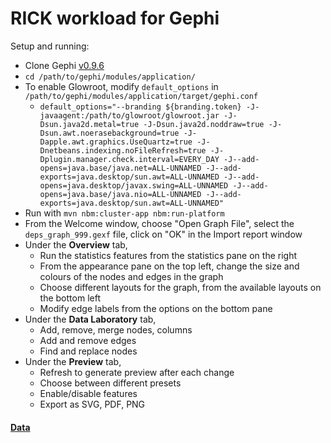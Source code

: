 # RICK workload for Gephi

Setup and running:
- Clone Gephi [v0.9.6](https://github.com/gephi/gephi/tree/v0.9.6)
- `cd /path/to/gephi/modules/application/` 
- To enable Glowroot, modify `default_options` in `/path/to/gephi/modules/application/target/gephi.conf`
  - `default_options="--branding ${branding.token} -J-javaagent:/path/to/glowroot/glowroot.jar -J-Dsun.java2d.metal=true -J-Dsun.java2d.noddraw=true -J-Dsun.awt.noerasebackground=true -J-Dapple.awt.graphics.UseQuartz=true -J-Dnetbeans.indexing.noFileRefresh=true -J-Dplugin.manager.check.interval=EVERY_DAY -J--add-opens=java.base/java.net=ALL-UNNAMED -J--add-exports=java.desktop/sun.awt=ALL-UNNAMED -J--add-opens=java.desktop/javax.swing=ALL-UNNAMED -J--add-opens=java.base/java.nio=ALL-UNNAMED -J--add-exports=java.desktop/sun.awt=ALL-UNNAMED"`
- Run with `mvn nbm:cluster-app nbm:run-platform`
- From the Welcome window, choose "Open Graph File", select the `deps_graph_999.gexf` file, click on "OK" in the Import report window
- Under the **Overview** tab,
  - Run the statistics features from the statistics pane on the right
  - From the appearance pane on the top left, change the size and colours of the nodes and edges in the graph
  - Choose different layouts for the graph, from the available layouts on the bottom left
  - Modify edge labels from the options on the bottom pane
- Under the **Data Laboratory** tab,
  - Add, remove, merge nodes, columns
  - Add and remove edges
  - Find and replace nodes
- Under the **Preview** tab,
  - Refresh to generate preview after each change
  - Choose between different presets
  - Enable/disable features
  - Export as SVG, PDF, PNG 

#### [Data](https://kth-my.sharepoint.com/:f:/g/personal/deepikat_ug_kth_se/EpATFwDVPhBFqS2IOxPLAcIBhgumvYfcZ9CXVc3hE2sLkg?e=HP7qFM)
